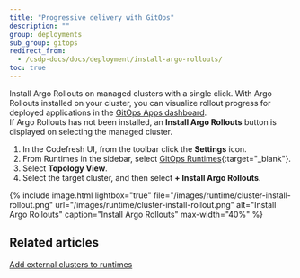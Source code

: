 ```yaml
---
title: "Progressive delivery with GitOps"
description: ""
group: deployments
sub_group: gitops
redirect_from:
  - /csdp-docs/docs/deployment/install-argo-rollouts/
toc: true
---
```



Install Argo Rollouts on managed clusters with a single click. With Argo Rollouts installed on your cluster, you can visualize rollout progress for deployed applications in the [GitOps Apps dashboard]({{site.baseurl}}/docs/deployments/gitops/applications-dashboard/#rollout-progress-visualization).  
If Argo Rollouts has not been installed, an **Install Argo Rollouts** button is displayed on selecting the managed cluster. 

1. In the Codefresh UI, from the toolbar click the **Settings** icon.
1. From Runtimes in the sidebar, select [GitOps Runtimes](https://g.codefresh.io/2.0/account-settings/runtimes){:target="\_blank"}.
1. Select **Topology View**.
1. Select the target cluster, and then select **+ Install Argo Rollouts**.
 
{% include 
	image.html 
	lightbox="true" 
	file="/images/runtime/cluster-install-rollout.png" 
	url="/images/runtime/cluster-install-rollout.png" 
	alt="Install Argo Rollouts" 
	caption="Install Argo Rollouts"
  max-width="40%" 
%}

## Related articles
[Add external clusters to runtimes]({{site.baseurl}}/docs/installation/gitops/managed-cluster/)  